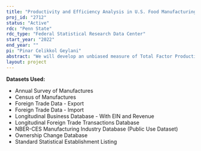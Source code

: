 ```yaml
---
title: "Productivity and Efficiency Analysis in U.S. Food Manufacturing Industry"
proj_id: "2712"
status: "Active"
rdc: "Penn State"
rdc_type: "Federal Statistical Research Data Center"
start_year: "2022"
end_year: ""
pi: "Pinar Celikkol Geylani"
abstract: "We will develop an unbiased measure of Total Factor Productivity (TFP) and investigate the sources of productivity growth by analyzing management and organizational practices, technological change, efficiency, and scale effects at the establishment-and firm-levels in the US food and beverage products industry.  To generate consistent estimates of firm productivity and efficiency measures, we will estimate a flexible production function of a firm using innovative estimation techniques (e.g., stochastic frontier approach, production function approach) and take the issues of endogeneity and omitted variable bias into consideration.  Unbiased measures of production parameters will then be used to decompose TFP into components (e.g., scale effect, technological change effect, efficiency effect, managerial and organizational practices effect).  In our estimation, we will take into consideration of firm's heterogenous characteristics such as firms' age, location, size, ownership change status (mergers and acquisitions), managerial and organizational practices, and firm's export and import status. We will contribute to the existing literature by investigating the market power issues in both input and output markets since prior studies analyzing US food industries mainly focused on market power in output markets.  Specifically, we will incorporate the role of market power in the U.S. food industries by estimating markups and markdowns in output and input markets."
layout: project
---
```


**Datasets Used:**

  - Annual Survey of Manufactures 
  - Census of Manufactures 
  - Foreign Trade Data - Export 
  - Foreign Trade Data - Import 
  - Longitudinal Business Database - With EIN and Revenue 
  - Longitudinal Foreign Trade Transactions Database 
  - NBER-CES Manufacturing Industry Database (Public Use Dataset) 
  - Ownership Change Database 
  - Standard Statistical Establishment Listing 

